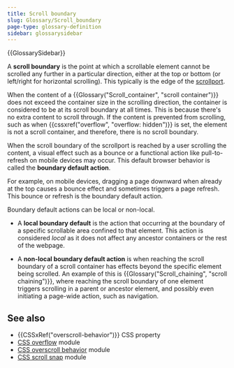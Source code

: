```yaml
---
title: Scroll boundary
slug: Glossary/Scroll_boundary
page-type: glossary-definition
sidebar: glossarysidebar
---
```


{{GlossarySidebar}}

A **scroll boundary** is the point at which a scrollable element cannot be scrolled any further in a particular direction, either at the top or bottom (or left/right for horizontal scrolling). This typically is the edge of the [scrollport](/en-US/docs/Glossary/Scroll_container#scrollport).

When the content of a {{Glossary("Scroll_container", "scroll container")}} does not exceed the container size in the scrolling direction, the container is considered to be at its scroll boundary at all times. This is because there's no extra content to scroll through. If the content is prevented from scrolling, such as when {{cssxref("overflow", "overflow: hidden")}} is set, the element is not a scroll container, and therefore, there is no scroll boundary.

When the scroll boundary of the scrollport is reached by a user scrolling the content, a visual effect such as a bounce or a functional action like pull-to-refresh on mobile devices may occur. This default browser behavior is called the **boundary default action**.

For example, on mobile devices, dragging a page downward when already at the top causes a bounce effect and sometimes triggers a page refresh. This bounce or refresh is the boundary default action.

Boundary default actions can be local or non-local.

- A **local boundary default** is the action that occurring at the boundary of a specific scrollable area confined to that element. This action is considered _local_ as it does not affect any ancestor containers or the rest of the webpage.

- A **non-local boundary default action** is when reaching the scroll boundary of a scroll container has effects beyond the specific element being scrolled. An example of this is {{Glossary("Scroll_chaining", "scroll chaining")}}, where reaching the scroll boundary of one element triggers scrolling in a parent or ancestor element, and possibly even initiating a page-wide action, such as navigation.

## See also

- {{CSSxRef("overscroll-behavior")}} CSS property
- [CSS overflow](/en-US/docs/Web/CSS/CSS_overflow) module
- [CSS overscroll behavior](/en-US/docs/Web/CSS/CSS_overscroll_behavior) module
- [CSS scroll snap](/en-US/docs/Web/CSS/CSS_scroll_snap) module
